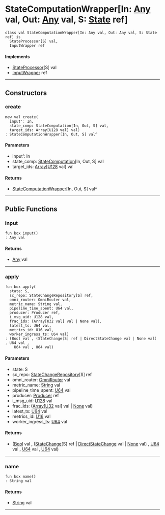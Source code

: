 # StateComputationWrapper\[In: [Any](builtin-Any) val, Out: [Any](builtin-Any) val, S: [State](wallaroo-core-state-State) ref\]

```pony
class val StateComputationWrapper[In: Any val, Out: Any val, S: State ref] is
  StateProcessor[S] val,
  InputWrapper ref
```

#### Implements

* [StateProcessor](wallaroo-core-topology-StateProcessor)\[S\] val
* [InputWrapper](wallaroo-core-topology-InputWrapper) ref

---

## Constructors

### create

```pony
new val create(
  input': In,
  state_comp: StateComputation[In, Out, S] val,
  target_ids: Array[U128 val] val)
: StateComputationWrapper[In, Out, S] val^
```
#### Parameters

*   input': In
*   state_comp: [StateComputation](wallaroo-core-topology-StateComputation)\[In, Out, S\] val
*   target_ids: [Array](builtin-Array)\[[U128](builtin-U128) val\] val

#### Returns

* [StateComputationWrapper](wallaroo-core-topology-StateComputationWrapper)\[In, Out, S\] val^

---

## Public Functions

### input

```pony
fun box input()
: Any val
```

#### Returns

* [Any](builtin-Any) val

---

### apply

```pony
fun box apply(
  state: S,
  sc_repo: StateChangeRepository[S] ref,
  omni_router: OmniRouter val,
  metric_name: String val,
  pipeline_time_spent: U64 val,
  producer: Producer ref,
  i_msg_uid: U128 val,
  frac_ids: (Array[U32 val] val | None val),
  latest_ts: U64 val,
  metrics_id: U16 val,
  worker_ingress_ts: U64 val)
: (Bool val , (StateChange[S] ref | DirectStateChange val | None val) , U64 val , 
    U64 val , U64 val)
```
#### Parameters

*   state: S
*   sc_repo: [StateChangeRepository](wallaroo-core-state-StateChangeRepository)\[S\] ref
*   omni_router: [OmniRouter](wallaroo-core-topology-OmniRouter) val
*   metric_name: [String](builtin-String) val
*   pipeline_time_spent: [U64](builtin-U64) val
*   producer: [Producer](wallaroo-core-common-Producer) ref
*   i_msg_uid: [U128](builtin-U128) val
*   frac_ids: ([Array](builtin-Array)\[[U32](builtin-U32) val\] val | [None](builtin-None) val)
*   latest_ts: [U64](builtin-U64) val
*   metrics_id: [U16](builtin-U16) val
*   worker_ingress_ts: [U64](builtin-U64) val

#### Returns

* ([Bool](builtin-Bool) val , ([StateChange](wallaroo-core-state-StateChange)\[S\] ref | [DirectStateChange](wallaroo-core-state-DirectStateChange) val | [None](builtin-None) val) , [U64](builtin-U64) val , 
    [U64](builtin-U64) val , [U64](builtin-U64) val)

---

### name

```pony
fun box name()
: String val
```

#### Returns

* [String](builtin-String) val

---

